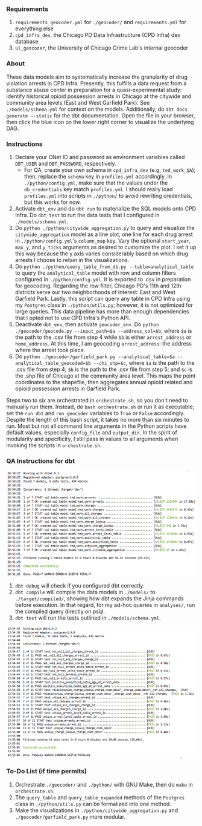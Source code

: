 ### Requirements
1. `requirements_geocoder.yml` for `./geocoder/` and `requirements.yml` for everything else
2. `cpd_infra_dev`, the Chicago PD Data Infrastructure (CPD Infra) dev database
2. `ul_geocoder`, the University of Chicago Crime Lab's internal geocoder

### About
These data models aim to systematically increase the granularity of drug violation arrests in CPD Infra. Presently, this fulfills a data request from a substance abuse center in preparation for a quasi-experimental study: identify historical opioid possession arrests in Chicago at the citywide and community area levels (East and West Garfield Park). See `./models/schema.yml` for context on the models. Additionally, do `dbt docs generate --static` for the dbt documentation. Open the file in your browser, then click the blue icon on the lower right corner to visualize the underlying DAG.

### Instructions
1. Declare your CNet ID and password as environment variables called `DBT_USER` and `DBT_PASSWORD`, respectively. 
    - For QA, create your own schema in `cpd_infra_dev` (e.g, `ted_work_QA`); then, replace the `schema` key in `profiles.yml` accordingly. In `./python/config.yml`, make sure that the values under the `db_credentials` key match `profiles.yml`. I should really load `profiles.yml` into scripts in `./python/` to avoid rewriting credentials, but this works for now.
1. Activate `dbt_env` and do `dbt run` to materialize the SQL models onto CPD Infra. Do `dbt test` to run the data tests that I configured in `./models/schema.yml`.
1. Do `python ./python/citywide_aggregation.py` to query and visualize the `citywide_aggregation` model as a line plot, one line for each drug arrest in `./python/config.yml`'s `column_map` key. Vary the optional `start_year`, `max_y`, and `y_ticks` arguments as desired to customize the plot. I set it up this way because the y axis varies considerably based on which drug arrests I choose to retain in the visualizations.
1. Do `python ./python/query_table_from_db.py --table=analytical_table` to query the `analytical_table` model with row and column filters configured in `./python/config.yml`. It is exported to .csv in preparation for geocoding. Regarding the row filter, Chicago PD's 11th and 12th districts serve our two neighborhoods of interest: East and West Garfield Park. Lastly, this script can query any table in CPD Infra using my `Postgres` class in `./python/utils.py`; however, it is not optimized for large queries. This data pipeline has more than enough dependencies that I opted not to use CPD Infra's Python API.
1. Deactivate `dbt_env`, then activate `geocoder_env`. Do `python ./geocoder/geocode.py --input_path=$a --address_col=$b`, where `$a` is the path to the .csv file from step 4 while `$b` is either `arrest_address` or `home_address`. At this time, I am geocoding `arrest_address`: the address where the arrest took place.
1. Do `python ./geocoder/garfield_park.py --analytical_table=$a --analytical_table_geocoded=$b --chi_shp=$c`, where `$a` is the path to the .csv file from step 4; `$b` is the path to the .csv file from step 5; and `$c` is the .shp file of Chicago at the community area level. This maps the point coordinates to the shapefile, then aggregates annual opioid related and opioid possession arrests in Garfield Park.

Steps two to six are orchestrated in `orchestrate.sh`, so you don't need to manually run them. Instead, do `bash orchestrate.sh` or run it as executable; set the `run_dbt` and `run_geocoder` variables to `True` or `False` accordingly. Despite the length of this bash script, it takes no more than six minutes to run. Most but not all command line arguments in the Python scripts have default values, especially `config_file` and `output_dir`. In the spirit of modularity and specificity, I still pass in values to all arguments when invoking the scripts in `orchestrate.sh`.

### QA Instructions for dbt
![](images/dbt_run.png)
1. `dbt debug` will check if you configured dbt correctly.
1. `dbt compile` will compile the data models in `./models/` to `./target/compiled/`, showing how dbt expands the Jinja commands before execution. In that regard, for my ad-hoc queries in `analyses/`, run the compiled query directly on psql.
1. `dbt test` will run the tests outlined in `./models/schema.yml`.

![](images/dbt_test.png)

### To-Do List (if time permits)
1. Orchestrate `./geocoder/` and `./python/` with GNU Make, then do `make` in `orchestrate.sh`.
2. The `query_table` and `query_table_expanded` methods of the `Postgres` class in `./python/utils.py` can be formalized into one method.
3. Make the visualizations in `./python/citywide_aggregation.py` and `./geocoder/garfield_park.py` more modular.
